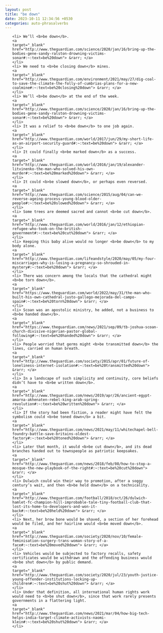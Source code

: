 ```yaml
---
layout: post
title: "be down"
date: 2023-10-11 12:34:56 +0530
categories: auto-phrasalverbs
---
```

<ol>

    <li> We’ll <b>be down</b>.
    <a 
    target="_blank" 
    href="http://www.theguardian.com/science/2020/jan/16/bring-up-the-bodies-gene-sandy-ralston-drowning-victims-sonar#:~:text=be%20down"> &rarr; </a>
    </li>
    <li> We need to <b>be closing down</b> mines.
    <a 
    target="_blank" 
    href="http://www.theguardian.com/environment/2021/may/27/dig-coal-to-save-the-climate-the-folly-of-cumbrias-plans-for-a-new-coalmine#:~:text=be%20closing%20down"> &rarr; </a>
    </li>
    <li> We’ll <b>be down</b> at the end of the week.
    <a 
    target="_blank" 
    href="http://www.theguardian.com/science/2020/jan/16/bring-up-the-bodies-gene-sandy-ralston-drowning-victims-sonar#:~:text=be%20down"> &rarr; </a>
    </li>
    <li> It was a relief to <b>be down</b> to one job again.
    <a 
    target="_blank" 
    href="http://www.theguardian.com/world/2017/jun/29/my-short-life-as-an-airport-security-guard#:~:text=be%20down"> &rarr; </a>
    </li>
    <li> It could finally <b>be marked down</b> as a success.
    <a 
    target="_blank" 
    href="http://www.theguardian.com/world/2016/jan/19/alexander-litvinenko-the-man-who-solved-his-own-murder#:~:text=be%20marked%20down"> &rarr; </a>
    </li>
    <li> It could <b>be slowed down</b>, or perhaps even reversed.
    <a 
    target="_blank" 
    href="http://www.theguardian.com/science/2015/aug/04/can-we-reverse-ageing-process-young-blood-older-people#:~:text=be%20slowed%20down"> &rarr; </a>
    </li>
    <li> Some trees are deemed sacred and cannot <b>be cut down</b>.
    <a 
    target="_blank" 
    href="http://www.theguardian.com/world/2016/jan/12/ethiopian-refugee-who-took-on-the-british-government#:~:text=be%20cut%20down"> &rarr; </a>
    </li>
    <li> Keeping this baby alive would no longer <b>be down</b> to my body alone.
    <a 
    target="_blank" 
    href="http://www.theguardian.com/lifeandstyle/2020/may/05/my-four-miscarriages-why-is-losing-a-pregnancy-so-shrouded-in-mystery#:~:text=be%20down"> &rarr; </a>
    </li>
    <li> There was concern among the locals that the cathedral might <b>be torn down</b>.
    <a 
    target="_blank" 
    href="https://www.theguardian.com/world/2022/may/31/the-man-who-built-his-own-cathedral-justo-gallego-mejorada-del-campo-spain#:~:text=be%20torn%20down"> &rarr; </a>
    </li>
    <li> Scoan was an apostolic ministry, he added, not a business to <b>be handed down</b>.
    <a 
    target="_blank" 
    href="https://www.theguardian.com/news/2021/sep/09/tb-joshua-scoan-church-divisive-nigerian-pastor-global-following#:~:text=be%20handed%20down"> &rarr; </a>
    </li>
    <li> People worried that germs might <b>be transmitted down</b> the lines, carried on human breath.
    <a 
    target="_blank" 
    href="http://www.theguardian.com/society/2015/apr/01/future-of-loneliness-internet-isolation#:~:text=be%20transmitted%20down"> &rarr; </a>
    </li>
    <li> In a landscape of such simplicity and continuity, core beliefs didn’t have to <b>be written down</b>.
    <a 
    target="_blank" 
    href="http://www.theguardian.com/news/2019/apr/26/ancient-egypt-amarna-akhenaten-rebel-king-arab-spring-revolution#:~:text=be%20written%20down"> &rarr; </a>
    </li>
    <li> If the story had been fiction, a reader might have felt the symbolism could <b>be toned down</b> a bit.
    <a 
    target="_blank" 
    href="http://www.theguardian.com/news/2021/may/11/whitechapel-bell-foundry-battle-save-britains-oldest-factory#:~:text=be%20toned%20down"> &rarr; </a>
    </li>
    <li> Later that month, it would <b>be cut down</b>, and its dead branches handed out to townspeople as patriotic keepsakes.
    <a 
    target="_blank" 
    href="http://www.theguardian.com/news/2018/feb/08/how-to-stop-a-mosque-the-new-playbook-of-the-right#:~:text=be%20cut%20down"> &rarr; </a>
    </li>
    <li> Dulwich could win their way to promotion, after a soggy century’s wait, and then <b>be held down</b> on a technicality.
    <a 
    target="_blank" 
    href="http://www.theguardian.com/football/2018/oct/26/dulwich-hamlet-fc-champion-hill-improbable-tale-tiny-football-club-that-lost-its-home-to-developers-and-won-it-back#:~:text=be%20held%20down"> &rarr; </a>
    </li>
    <li> Next, her brow bone would be shaved, a section of her forehead would be filed, and her hairline would <b>be moved down</b>.
    <a 
    target="_blank" 
    href="http://www.theguardian.com/society/2020/nov/10/female-feminisation-surgery-trans-woman-story-of-a-face#:~:text=be%20moved%20down"> &rarr; </a>
    </li>
    <li> Vehicles would be subjected to factory recalls, safety certificates would be withdrawn and the offending business would <b>be shut down</b> by public demand.
    <a 
    target="_blank" 
    href="http://www.theguardian.com/society/2020/jul/23/youth-justice-young-offender-institutions-locking-up-children#:~:text=be%20shut%20down"> &rarr; </a>
    </li>
    <li> Under that definition, all international human rights work would need to <b>be shut down</b>, since that work rarely presents governments in a flattering light.
    <a 
    target="_blank" 
    href="http://www.theguardian.com/news/2021/mar/04/how-big-tech-helps-india-target-climate-activists-naomi-klein#:~:text=be%20shut%20down"> &rarr; </a>
    </li>